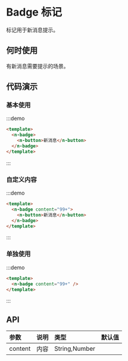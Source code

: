 
# Badge 标记

标记用于新消息提示。

## 何时使用

有新消息需要提示的场景。

## 代码演示

### 基本使用
:::demo
```html
<template>
  <n-badge>
    <n-button>新消息</n-button>
  </n-badge>
</template>
```
:::

### 自定义内容
:::demo
```html
<template>
  <n-badge content="99+">
    <n-button>新消息</n-button>
  </n-badge>
</template>
```
:::

### 单独使用
:::demo
```html
<template>
  <n-badge content="99+" />
</template>
```
:::

## API

| 参数 | 说明 | 类型 | 默认值 |
| :--- | :--- | :--- | :--- |
| content | 内容 | String,Number |  |